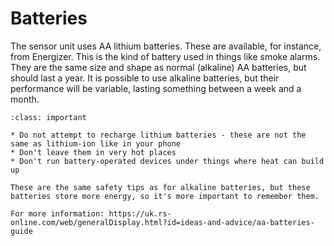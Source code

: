 # Batteries

The sensor unit uses AA lithium batteries.  These are available, for instance, from Energizer.  This is the kind of battery used in things like smoke alarms. They are the same size and shape as normal (alkaline) AA batteries, but should last a year.  It is possible to use alkaline batteries, but their performance will be variable, lasting something between a week and a month.  


```{admonition} Safety
:class: important

* Do not attempt to recharge lithium batteries - these are not the same as lithium-ion like in your phone
* Don't leave them in very hot places
* Don't run battery-operated devices under things where heat can build up

These are the same safety tips as for alkaline batteries, but these batteries store more energy, so it's more important to remember them.

For more information: https://uk.rs-online.com/web/generalDisplay.html?id=ideas-and-advice/aa-batteries-guide

```